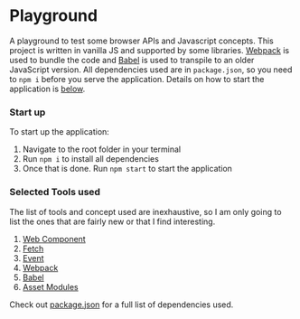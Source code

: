 # Playground
A playground to test some browser APIs and Javascript concepts. This project is written in vanilla JS and supported by some libraries. [Webpack](https://webpack.js.org/) is used to bundle the code and [Babel](https://babeljs.io/) is used to transpile to an older JavaScript version. All dependencies used are in `package.json`, so you need to `npm i` before you serve the application. Details on how to start the application is [below](https://github.com/afroguy16/playground#start-up).

### Start up
To start up the application:
1. Navigate to the root folder in your terminal
2. Run `npm i` to install all dependencies
2. Once that is done. Run `npm start` to start the application

### Selected Tools used
The list of tools and concept used are inexhaustive, so I am only going to list the ones that are fairly new or that I find interesting.
1. [Web Component](https://developer.mozilla.org/en-US/docs/Web/Web_Components)
2. [Fetch](https://developer.mozilla.org/en-US/docs/Web/API/Fetch_API/Using_Fetch)
3. [Event](https://developer.mozilla.org/en-US/docs/Web/API/Event/Event)
4. [Webpack](https://webpack.js.org/)
5. [Babel](https://babeljs.io/)
6. [Asset Modules](https://webpack.js.org/guides/asset-modules/)

Check out [package.json](https://github.com/afroguy16/playground/blob/setup-webpack/package.json) for a full list of dependencies used.
